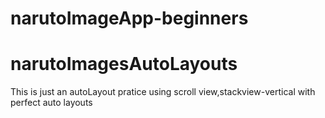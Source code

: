 # narutoImageApp-beginners
# narutoImagesAutoLayouts
This is just an autoLayout pratice using scroll view,stackview-vertical with perfect auto layouts 
